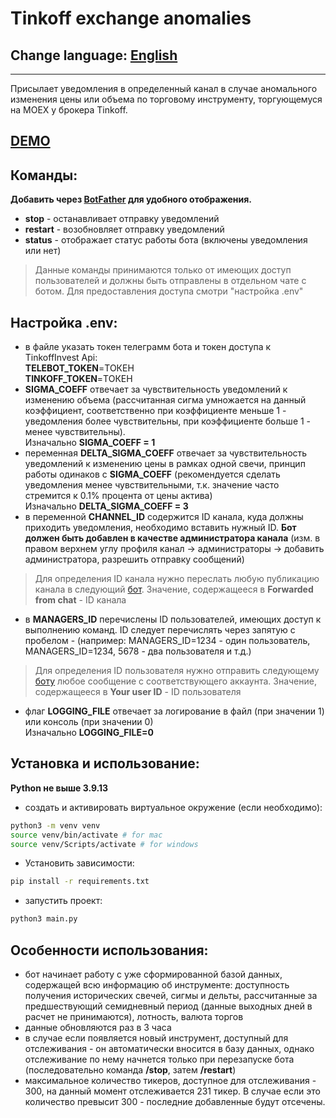 # Tinkoff exchange anomalies
## Change language: [English](README.en.md)
***
Присылает уведомления в определенный канал в случае аномального изменения цены или объема по торговому инструменту, торгующемуся на MOEX у брокера Tinkoff.
## [DEMO](README.demo.md)
## Команды:
**Добавить через [BotFather](https://t.me/BotFather) для удобного отображения.**
- **stop** - останавливает отправку уведомлений
- **restart** - возобновляет отправку уведомлений
- **status** - отображает статус работы бота (включены уведомления или нет)
> Данные команды принимаются только от имеющих доступ пользователей и должны быть отправлены в отдельном чате с ботом. Для предоставления доступа смотри "настройка .env"
## Настройка .env:
- в файле указать токен телеграмм бота и токен доступа к TinkoffInvest Api:\
**TELEBOT_TOKEN**=ТОКЕН\
**TINKOFF_TOKEN**=ТОКЕН
- **SIGMA_COEFF** отвечает за чувствительность уведомлений к изменению объема (рассчитанная сигма умножается на данный коэффициент, соответственно при коэффициенте меньше 1 - уведомления более чувствительны, при коэффициенте больше 1 - менее чувствительны).\
Изначально **SIGMA_COEFF = 1**
- переменная **DELTA_SIGMA_COEFF** отвечает за чувствительность уведомлений к изменению цены в рамках одной свечи, принцип работы одинаков с **SIGMA_COEFF** (рекомендуется сделать уведомления менее чувствительными, т.к. значение часто стремится к 0.1% процента от цены актива)\
Изначально **DELTA_SIGMA_COEFF = 3**
- в переменной **CHANNEL_ID** содержится ID канала, куда должны приходить уведомления, необходимо вставить нужный ID. **Бот должен быть добавлен в качестве администратора канала** (изм. в правом верхнем углу профиля канал -> администраторы -> добавить администратора, разрешить отправку сообщений)
> Для определения ID канала нужно переслать любую публикацию канала в следующий [бот](https://t.me/getmyid_bot). Значение, содержащееся в **Forwarded from chat** - ID канала
- в **MANAGERS_ID** перечислены ID пользователей, имеющих доступ к выполнению команд. ID следует перечислять через запятую с пробелом - (например: MANAGERS_ID=1234 - один пользователь, MANAGERS_ID=1234, 5678 - два пользователя и т.д.) 
> Для определения ID пользователя нужно отправить следующему [боту](https://t.me/getmyid_bot) любое сообщение с соответствующего аккаунта. Значение, содержащееся в **Your user ID** - ID пользователя
- флаг **LOGGING_FILE** отвечает за логирование в файл (при значении 1) или консоль (при значении 0)\
Изначально **LOGGING_FILE=0**
## Установка и использование:
**Python не выше 3.9.13**
- создать и активировать виртуальное окружение (если необходимо):
```sh
python3 -m venv venv
source venv/bin/activate # for mac
source venv/Scripts/activate # for windows
```
- Установить зависимости:
```sh
pip install -r requirements.txt
```
- запустить проект:
```sh
python3 main.py
```
## Особенности использования:
- бот начинает работу с уже сформированной базой данных, содержащей всю информацию об инструменте: доступность получения исторических свечей, сигмы и дельты, рассчитанные за предшествующий семидневный период (данные выходных дней в расчет не принимаются), лотность, валюта торгов
- данные обновляются раз в 3 часа
- в случае если появляется новый инструмент, доступный для отслеживания - он автоматически вносится в базу данных, однако отслеживание по нему начнется только при перезапуске бота (последовательно команда **/stop**, затем **/restart**)
- максимальное количество тикеров, доступное для отслеживания - 300, на данный момент отслеживается 231 тикер. В случае если это количество превысит 300 - последние добавленные будут отсечены.